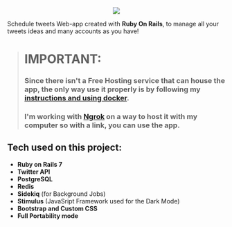 <div align="center">
  <img src="https://user-images.githubusercontent.com/93904438/223526037-b42584f9-e494-4006-9210-2ee4bb0acebf.png" />
</div>

<p>Schedule tweets Web-app created with <strong>Ruby On Rails</strong>, to manage all your tweets ideas and many accounts as you have!</p>

> # **IMPORTANT:**
> ### Since there isn't a Free Hosting service that can house the app, the only way use it properly is by following my [instructions and using docker](https://github.com/EmanuelRodriguezBedeman/Docker-ScheduleTweets). 
> ### I'm working with [Ngrok](https://ngrok.com/) on a way to host it with my computer so with a link, you can use the app.

## Tech used on this project:

- **Ruby on Rails 7**
- **Twitter API**
- **PostgreSQL**
- **Redis**
- **Sidekiq** (for Background Jobs)
- **Stimulus** (JavaSript Framework used for the Dark Mode)
- **Bootstrap and Custom CSS**
- **Full Portability mode**
